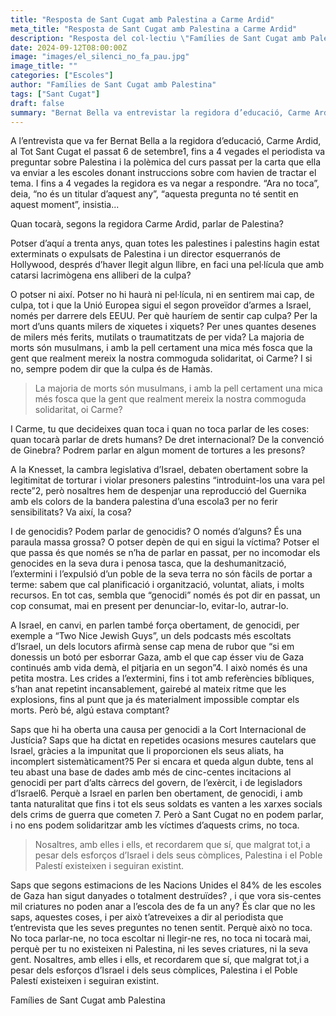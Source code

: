 ```yaml
---
title: "Resposta de Sant Cugat amb Palestina a Carme Ardid"
meta_title: "Resposta de Sant Cugat amb Palestina a Carme Ardid"
description: "Resposta del col·lectiu \"Famílies de Sant Cugat amb Palestina\" a l'entrevista el Tot Sant Cugat va fer a la regidora d'educació Carme Ardid, el 6 de setembre de 2024"
date: 2024-09-12T08:00:00Z
image: "images/el_silenci_no_fa_pau.jpg"
image_title: ""
categories: ["Escoles"]
author: "Famílies de Sant Cugat amb Palestina"
tags: ["Sant Cugat"]
draft: false
summary: "Bernat Bella va entrevistar la regidora d’educació, Carme Ardid, al Tot Sant Cugat el passat 6 de setembre1, fins a 4 vegades el periodista va preguntar sobre Palestina, i fins a 4 vegades la regidora es va negar a respondre. “Ara no toca”, deia, “no és un titular d’aquest any”, “aquesta pregunta no té sentit en aquest moment”, insistia..."
---
```


A l’entrevista que va fer Bernat Bella a la regidora d’educació, Carme Ardid, al Tot Sant Cugat el passat 6 de setembre1, fins a 4 vegades el periodista va preguntar sobre Palestina i la polèmica del curs passat per la carta que ella va enviar a les escoles donant instruccions sobre com havien de tractar el tema. I fins a 4 vegades la regidora es va negar a respondre. “Ara no toca”, deia, “no és un titular d’aquest any”, “aquesta pregunta no té sentit en aquest moment”, insistia...

Quan tocarà, segons la regidora Carme Ardid, parlar de Palestina?

Potser d’aquí a trenta anys, quan totes les palestines i palestins hagin estat exterminats o expulsats de Palestina i un director esquerranós de Hollywood, després d’haver llegit algun llibre, en faci una pel·lícula que amb catarsi lacrimògena ens alliberi de la culpa?

O potser ni així. Potser no hi haurà ni pel·lícula, ni en sentirem mai cap, de culpa, tot i que la Unió Europea sigui el segon proveïdor d’armes a Israel, només per darrere dels EEUU. Per què hauríem de sentir cap culpa? Per la mort d’uns quants milers de xiquetes i xiquets? Per unes quantes desenes de milers més ferits, mutilats o traumatitzats de per vida? La majoria de morts són musulmans, i amb la pell certament una mica més fosca que la gent que realment mereix la nostra commoguda solidaritat, oi Carme? I si no, sempre podem dir que la culpa és de Hamàs.

> La majoria de morts són musulmans, i amb la pell certament una mica més fosca que la gent que realment mereix la nostra commoguda solidaritat, oi Carme?

I Carme, tu que decideixes quan toca i quan no toca parlar de les coses: quan tocarà parlar de drets humans? De dret internacional? De la convenció de Ginebra? Podrem parlar en algun moment de tortures a les presons?

A la Knesset, la cambra legislativa d’Israel, debaten obertament sobre la legitimitat de torturar i violar presoners palestins “introduint-los una vara pel recte”2, però nosaltres hem de despenjar una reproducció del Guernika amb els colors de la bandera palestina d’una escola3 per no ferir sensibilitats? Va així, la cosa?

I de genocidis? Podem parlar de genocidis? O només d’alguns? És una paraula massa grossa? O potser depèn de qui en sigui la víctima? Potser el que passa és que només se n’ha de parlar en passat, per no incomodar els genocides en la seva dura i penosa tasca, que la deshumanització, l’extermini i l’expulsió d’un poble de la seva terra no són fàcils de portar a terme: sabem que cal planificació i organització, voluntat, aliats, i molts recursos. En tot cas, sembla que “genocidi” només és pot dir en passat, un cop consumat, mai en present per denunciar-lo, evitar-lo, autrar-lo.

A Israel, en canvi, en parlen també força obertament, de genocidi, per exemple a “Two Nice Jewish Guys”, un dels podcasts més escoltats d’Israel, un dels locutors afirmà sense cap mena de rubor que “si em donessis un botó per esborrar Gaza, amb el que cap ésser viu de Gaza continués amb vida demà, el pitjaria en un segon”4. I això només és una petita mostra. Les crides a l’extermini, fins i tot amb referències bíbliques, s’han anat repetint incansablement, gairebé al mateix ritme que les explosions, fins al punt que ja és materialment impossible comptar els morts. Però bé, algú estava comptant?

Saps que hi ha oberta una causa per genocidi a la Cort Internacional de Justícia? Saps que ha dictat en repetides ocasions mesures cautelars que Israel, gràcies a la impunitat que li proporcionen els seus aliats, ha incomplert sistemàticament?5 Per si encara et queda algun dubte, tens al teu abast una base de dades amb més de cinc-centes incitacions al genocidi per part d’alts càrrecs del govern, de l’exèrcit, i de legisladors d’Israel6. Perquè a Israel en parlen ben obertament, de genocidi, i amb tanta naturalitat que fins i tot els seus soldats es vanten a les xarxes socials dels crims de guerra que cometen 7. Però a Sant Cugat no en podem parlar, i no ens podem solidaritzar amb les víctimes d’aquests crims, no toca.

> Nosaltres, amb elles i ells, et recordarem que sí, que malgrat tot,i a pesar dels esforços d’Israel i dels seus còmplices, Palestina i el Poble Palestí existeixen i seguiran existint.

Saps que segons estimacions de les Nacions Unides el 84% de les escoles de Gaza han sigut danyades o totalment destruïdes? , i que vora sis-centes mil criatures no poden anar a l’escola des de fa un any? És clar que no les saps, aquestes coses, i per això t’atreveixes a dir al periodista que t’entrevista que les seves preguntes no tenen sentit. Perquè això no toca. No toca parlar-ne, no toca escoltar ni llegir-ne res, no toca ni tocarà mai, perquè per tu no existeixen ni Palestina, ni les seves criatures, ni la seva gent. Nosaltres, amb elles i ells, et recordarem que sí, que malgrat tot,i a pesar dels esforços d’Israel i dels seus còmplices, Palestina i el Poble Palestí existeixen i seguiran existint.

Famílies de Sant Cugat amb Palestina
